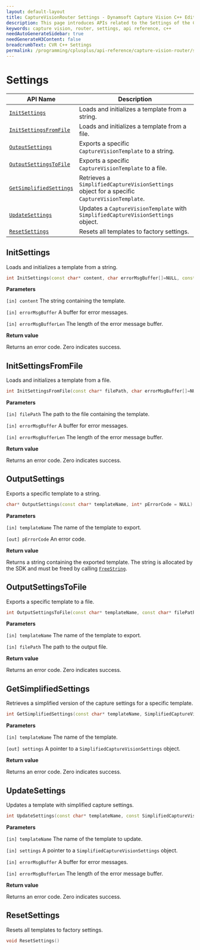 ```yaml
---
layout: default-layout
title: CaptureVisionRouter Settings - Dynamsoft Capture Vision C++ Edition API
description: This page introduces APIs related to the Settings of the CCaptureVisionRouter class of the Dynamsoft Capture Vision C++ Edition.
keywords: capture vision, router, settings, api reference, c++
needAutoGenerateSidebar: true
needGenerateH3Content: false
breadcrumbText: CVR C++ Settings
permalink: /programming/cplusplus/api-reference/capture-vision-router/settings.html
---
```


# Settings

| API Name                                          | Description                                                                                  |
| ------------------------------------------------- | -------------------------------------------------------------------------------------------- |
| [`InitSettings`](#initsettings)                   | Loads and initializes a template from a string.                                              |
| [`InitSettingsFromFile`](#initsettingsfromfile)   | Loads and initializes a template from a file.                                                |
| [`OutputSettings`](#outputsettings)               | Exports a specific `CaptureVisionTemplate` to a string.                                      |
| [`OutputSettingsToFile`](#outputsettingstofile)   | Exports a specific `CaptureVisionTemplate` to a file.                                        |
| [`GetSimplifiedSettings`](#getsimplifiedsettings) | Retrieves a `SimplifiedCaptureVisionSettings` object for a specific `CaptureVisionTemplate`. |
| [`UpdateSettings`](#updatesettings)               | Updates a `CaptureVisionTemplate` with `SimplifiedCaptureVisionSettings` object.             |
| [`ResetSettings`](#resetsettings)                 | Resets all templates to factory settings.                                                    |

## InitSettings

Loads and initializes a template from a string.

```cpp
int InitSettings(const char* content, char errorMsgBuffer[]=NULL, const int errorMsgBufferLen=0)
```

**Parameters**

`[in] content` The string containing the template.

`[in] errorMsgBuffer` A buffer for error messages.

`[in] errorMsgBufferLen` The length of the error message buffer.

**Return value**

Returns an error code. Zero indicates success.

## InitSettingsFromFile

Loads and initializes a template from a file.

```cpp
int InitSettingsFromFile(const char* filePath, char errorMsgBuffer[]=NULL, const int errorMsgBufferLen=0)
```

**Parameters**

`[in] filePath` The path to the file containing the template.

`[in] errorMsgBuffer` A buffer for error messages.

`[in] errorMsgBufferLen` The length of the error message buffer.

**Return value**

Returns an error code. Zero indicates success.

## OutputSettings

Exports a specific template to a string.

```cpp
char* OutputSettings(const char* templateName, int* pErrorCode = NULL)
```

**Parameters**

`[in] templateName` The name of the template to export.

`[out] pErrorCode` An error code.

**Return value**

Returns a string containing the exported template. The string is allocated by the SDK and must be freed by calling [`FreeString`](auxiliary-methods.md#freestring).

## OutputSettingsToFile

Exports a specific template to a file.

```cpp
int OutputSettingsToFile(const char* templateName, const char* filePath)
```

**Parameters**

`[in] templateName` The name of the template to export.

`[in] filePath` The path to the output file.

**Return value**

Returns an error code. Zero indicates success.

## GetSimplifiedSettings

Retrieves a simplified version of the capture settings for a specific template.

```cpp
int GetSimplifiedSettings(const char* templateName, SimplifiedCaptureVisionSettings* settings)
```

**Parameters**

`[in] templateName` The name of the template.

`[out] settings` A pointer to a `SimplifiedCaptureVisionSettings` object.

**Return value**

Returns an error code. Zero indicates success.

## UpdateSettings

Updates a template with simplified capture settings.

```cpp
int UpdateSettings(const char* templateName, const SimplifiedCaptureVisionSettings* settings, char errorMsgBuffer[]=NULL, const int errorMsgBufferLen=0)
```

**Parameters**

`[in] templateName` The name of the template to update.

`[in] settings` A pointer to a `SimplifiedCaptureVisionSettings` object.

`[in] errorMsgBuffer` A buffer for error messages.

`[in] errorMsgBufferLen` The length of the error message buffer.

**Return value**

Returns an error code. Zero indicates success.

## ResetSettings

Resets all templates to factory settings.

```cpp
void ResetSettings()
```
